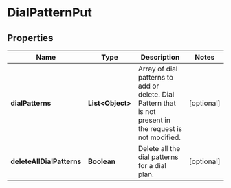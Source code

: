 <!--  Copyright 2025 Cisco Systems Inc.

Permission is hereby granted, free of charge, to any person obtaining a copy
of this software and associated documentation files (the "Software"), to deal
in the Software without restriction, including without limitation the rights
to use, copy, modify, merge, publish, distribute, sublicense, and/or sell
copies of the Software, and to permit persons to whom the Software is
furnished to do so, subject to the following conditions:

The above copyright notice and this permission notice shall be included in
all copies or substantial portions of the Software.

THE SOFTWARE IS PROVIDED "AS IS", WITHOUT WARRANTY OF ANY KIND, EXPRESS OR
IMPLIED, INCLUDING BUT NOT LIMITED TO THE WARRANTIES OF MERCHANTABILITY,
FITNESS FOR A PARTICULAR PURPOSE AND NONINFRINGEMENT. IN NO EVENT SHALL THE
AUTHORS OR COPYRIGHT HOLDERS BE LIABLE FOR ANY CLAIM, DAMAGES OR OTHER
LIABILITY, WHETHER IN AN ACTION OF CONTRACT, TORT OR OTHERWISE, ARISING FROM,
OUT OF OR IN CONNECTION WITH THE SOFTWARE OR THE USE OR OTHER DEALINGS IN
THE SOFTWARE.-->


# DialPatternPut


## Properties

| Name | Type | Description | Notes |
|------------ | ------------- | ------------- | -------------|
|**dialPatterns** | **List&lt;Object&gt;** | Array of dial patterns to add or delete. Dial Pattern that is not present in the request is not modified. |  [optional] |
|**deleteAllDialPatterns** | **Boolean** | Delete all the dial patterns for a dial plan. |  [optional] |



